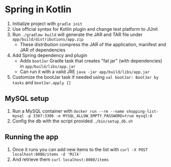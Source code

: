 # Spring in Kotlin

1. Initialize project with `gradle init`
2. Use official syntax for Kotlin plugin and change test platform to JUnit
3. Run `./gradlew build` will generate the JAR and TAR file under `app/build/distributions/app.zip`
    - These distribution compress the JAR of the application, manifest and JAR of dependencies
4. Add Spring dependency and plugin
   - Adds `bootJar` Gradle task that creates "fat jar" (with dependencies) in `app/build/libs/app.jar`
   - Can run it with a valid JRE `java -jar app/build/libs/app.jar`
5. Customize the bootJar task if needed using `val bootJar: BootJar by tasks` and `bootJar.apply {}`

## MySQL setup

1. Run a MySQL container with `docker run --rm --name shopping-list-mysql -p 3307:3306 -e MYSQL_ALLOW_EMPTY_PASSWORD=true mysql:8`
2. Config the db with the script provided `./bin/setup_db.sh`

## Running the app

1. Once it runs you can add new items to the list with `curl -X POST localhost:8080/items -d 'Milk'`
2. And retrieve them `curl localhost:8080/items`